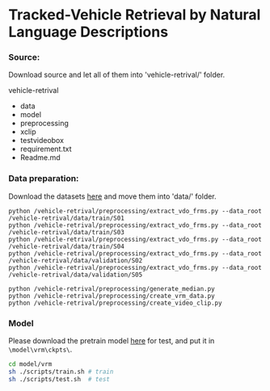 # Tracked-Vehicle Retrieval by Natural Language Descriptions

### Source:
Download source and let all of them into 'vehicle-retrival/' folder.

vehicle-retrival 
 - data
 - model
 - preprocessing
 - xclip
 - testvideobox
 - requirement.txt
 - Readme.md

### Data preparation:
Download the datasets [here](https://drive.google.com/file/d/1lYMXLjnWPDUxYDzd2TmeIv-HVK0P2QEE/view) and move them into 'data/' folder.

```
python /vehicle-retrival/preprocessing/extract_vdo_frms.py --data_root /vehicle-retrival/data/train/S01
python /vehicle-retrival/preprocessing/extract_vdo_frms.py --data_root /vehicle-retrival/data/train/S03
python /vehicle-retrival/preprocessing/extract_vdo_frms.py --data_root /vehicle-retrival/data/train/S04
python /vehicle-retrival/preprocessing/extract_vdo_frms.py --data_root /vehicle-retrival/data/validation/S02
python /vehicle-retrival/preprocessing/extract_vdo_frms.py --data_root /vehicle-retrival/data/validation/S05

python /vehicle-retrival/preprocessing/generate_median.py
python /vehicle-retrival/preprocessing/create_vrm_data.py
python /vehicle-retrival/preprocessing/create_video_clip.py
```

### Model
Please download the pretrain model [here](https://drive.google.com/drive/folders/19CcSZ-7Hvf0VwiWOes1xr8j499w4TToM?usp=sharing) for test, and put it in `\model\vrm\ckpts\`.

```bash
cd model/vrm
sh ./scripts/train.sh # train
sh ./scripts/test.sh  # test
```
